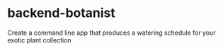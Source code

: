 # backend-botanist
Create a command line app that produces a watering schedule for your exotic plant collection
